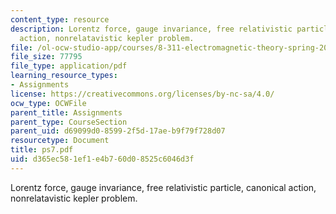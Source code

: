 ```yaml
---
content_type: resource
description: Lorentz force, gauge invariance, free relativistic particle, canonical
  action, nonrelatavistic kepler problem.
file: /ol-ocw-studio-app/courses/8-311-electromagnetic-theory-spring-2004/d365ec581ef1e4b760d08525c6046d3f_ps7.pdf
file_size: 77795
file_type: application/pdf
learning_resource_types:
- Assignments
license: https://creativecommons.org/licenses/by-nc-sa/4.0/
ocw_type: OCWFile
parent_title: Assignments
parent_type: CourseSection
parent_uid: d69099d0-8599-2f5d-17ae-b9f79f728d07
resourcetype: Document
title: ps7.pdf
uid: d365ec58-1ef1-e4b7-60d0-8525c6046d3f
---
```

Lorentz force, gauge invariance, free relativistic particle, canonical action, nonrelatavistic kepler problem.